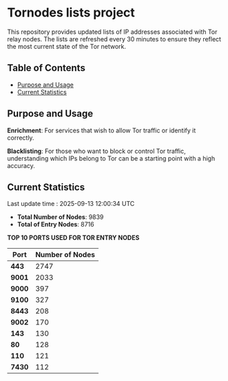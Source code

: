 # Tornodes lists project

This repository provides updated lists of IP addresses associated with Tor relay nodes. The lists are refreshed every 30 minutes to ensure they reflect the most current state of the Tor network.

## Table of Contents

- [Purpose and Usage](#purpose-and-usage)
- [Current Statistics](#current-statistics)


## Purpose and Usage

**Enrichment**: For services that wish to allow Tor traffic or identify it correctly.

**Blacklisting**: For those who want to block or control Tor traffic, understanding which IPs belong to Tor can be a starting point with a high accuracy.

## Current Statistics

Last update time : 2025-09-13 12:00:34 UTC

- **Total Number of Nodes**: 9839
- **Total of Entry Nodes**: 8716

**TOP 10 PORTS USED FOR TOR ENTRY NODES**

| **Port** | **Number of Nodes** |
|------|-----------------|
| **443**   | 2747  |
| **9001**   | 2033  |
| **9000**   | 397  |
| **9100**   | 327  |
| **8443**   | 208  |
| **9002**   | 170  |
| **143**   | 130  |
| **80**   | 128  |
| **110**   | 121  |
| **7430**   | 112  |

